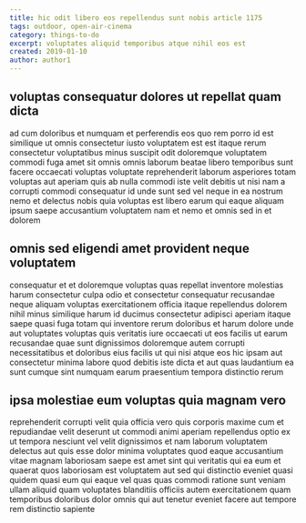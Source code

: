 ```yaml
---
title: hic odit libero eos repellendus sunt nobis article 1175
tags: outdoor, open-air-cinema
category: things-to-do
excerpt: voluptates aliquid temporibus atque nihil eos est
created: 2019-01-10
author: author1
---
```


## voluptas consequatur dolores ut repellat quam dicta

ad cum doloribus et numquam et perferendis eos quo rem porro id est similique ut omnis consectetur iusto voluptatem est est itaque rerum consectetur voluptatibus minus suscipit odit doloremque voluptatem commodi fuga amet sit omnis omnis laborum beatae libero temporibus sunt facere occaecati voluptas voluptate reprehenderit laborum asperiores totam voluptas aut aperiam quis ab nulla commodi iste velit debitis ut nisi nam a corrupti commodi consequatur id unde sunt sed vel neque in ea nostrum nemo et delectus nobis quia voluptas est libero earum qui eaque aliquam ipsum saepe accusantium voluptatem nam et nemo et omnis sed in et dolorem

## omnis sed eligendi amet provident neque voluptatem

consequatur et et doloremque voluptas quas repellat inventore molestias harum consectetur culpa odio et consectetur consequatur recusandae neque aliquam voluptas exercitationem officia itaque repellendus dolorem nihil minus similique harum id ducimus consectetur adipisci aperiam itaque saepe quasi fuga totam qui inventore rerum doloribus et harum dolore unde aut voluptates voluptas quis veritatis iure occaecati ut eos facilis ut earum recusandae quae sunt dignissimos doloremque autem corrupti necessitatibus et doloribus eius facilis ut qui nisi atque eos hic ipsam aut consectetur minima labore quod debitis iste dicta et aut quas laudantium ea sunt cumque sint numquam earum praesentium tempora distinctio rerum

## ipsa molestiae eum voluptas quia magnam vero

reprehenderit corrupti velit quia officia vero quis corporis maxime cum et repudiandae velit deserunt ut commodi animi aperiam repellendus optio ex ut tempora nesciunt vel velit dignissimos et nam laborum voluptatem delectus aut quis esse dolor minima voluptates quod eaque accusantium vitae magnam laboriosam saepe est amet sint qui veritatis qui ea eum et quaerat quos laboriosam est voluptatem aut sed qui distinctio eveniet quasi quidem quasi eum qui eaque vel quas quas commodi ratione sunt veniam ullam aliquid quam voluptates blanditiis officiis autem exercitationem quam temporibus doloribus dolor omnis qui aut tenetur eveniet facere aut tempore rem distinctio sapiente
